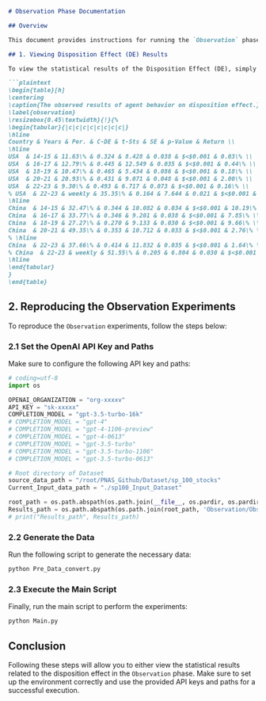 
```markdown
# Observation Phase Documentation

## Overview

This document provides instructions for running the `Observation` phase, corresponding to the first stage mentioned in the related paper. Follow the steps below to either view the disposition effect (DE) results or reproduce the `Observation` experiments.

## 1. Viewing Disposition Effect (DE) Results

To view the statistical results of the Disposition Effect (DE), simply run the `Oberservation_disposition_effect_calculation.ipynb` notebook. The output will be similar to the table below:

```plaintext
\begin{table}[h]
\centering
\caption{The observed results of agent behavior on disposition effect.}
\label{observation}
\resizebox{0.45\textwidth}{!}{%
\begin{tabular}{|c|c|c|c|c|c|c|c|}
\hline
Country & Years & Per. & C-DE & t-Sts & SE & p-Value & Return \\
\hline
USA  & 14-15 & 11.63\% & 0.324 & 8.428 & 0.038 & $<$0.001 & 0.03\% \\
USA  & 16-17 & 12.79\% & 0.445 & 12.549 & 0.035 & $<$0.001 & 0.44\% \\
USA  & 18-19 & 10.47\% & 0.465 & 5.434 & 0.086 & $<$0.001 & 0.18\% \\
USA  & 20-21 & 20.93\% & 0.431 & 9.071 & 0.048 & $<$0.001 & 2.00\% \\
USA  & 22-23 & 9.30\% & 0.493 & 6.717 & 0.073 & $<$0.001 & 0.16\% \\
% USA  & 22-23 & weekly & 35.35\% & 0.164 & 7.644 & 0.021 & $<$0.001 & 2.03\% \\
\hline
China  & 14-15 & 32.47\% & 0.344 & 10.082 & 0.034 & $<$0.001 & 10.19\% \\
China  & 16-17 & 33.77\% & 0.346 & 9.201 & 0.038 & $<$0.001 & 7.85\% \\
China  & 18-19 & 27.27\% & 0.270 & 9.133 & 0.030 & $<$0.001 & 9.66\% \\
China  & 20-21 & 49.35\% & 0.353 & 10.712 & 0.033 & $<$0.001 & 2.76\% \\
% \hline
China  & 22-23 & 37.66\% & 0.414 & 11.832 & 0.035 & $<$0.001 & 1.64\% \\
% China  & 22-23 & weekly & 51.55\% & 0.205 & 6.804 & 0.030 & $<$0.001 & 1.81\% \\
\hline
\end{tabular}
}
\end{table}
```

## 2. Reproducing the Observation Experiments

To reproduce the `Observation` experiments, follow the steps below:

### 2.1 Set the OpenAI API Key and Paths

Make sure to configure the following API key and paths:

```python
# coding=utf-8
import os

OPENAI_ORGANIZATION = "org-xxxxv"
API_KEY = "sk-xxxxx"
COMPLETION_MODEL = "gpt-3.5-turbo-16k"
# COMPLETION_MODEL = "gpt-4" 
# COMPLETION_MODEL = "gpt-4-1106-preview"
# COMPLETION_MODEL = "gpt-4-0613"
# COMPLETION_MODEL = "gpt-3.5-turbo"
# COMPLETION_MODEL = "gpt-3.5-turbo-1106"
# COMPLETION_MODEL = "gpt-3.5-turbo-0613"

# Root directory of Dataset
source_data_path = "/root/PNAS_Github/Dataset/sp_100_stocks"
Current_Input_data_path = "./sp100_Input_Dataset"

root_path = os.path.abspath(os.path.join(__file__, os.pardir, os.pardir, os.pardir, os.pardir))
Results_path = os.path.abspath(os.path.join(root_path, 'Observation/Observation_Results', "sp100_gpt-3.5-baseline_monthly_2022-2023"))
# print("Results_path", Results_path)
```

### 2.2 Generate the Data

Run the following script to generate the necessary data:

```bash
python Pre_Data_convert.py
```

### 2.3 Execute the Main Script

Finally, run the main script to perform the experiments:

```bash
python Main.py
```

## Conclusion

Following these steps will allow you to either view the statistical results related to the disposition effect in the `Observation` phase. Make sure to set up the environment correctly and use the provided API keys and paths for a successful execution.
```

